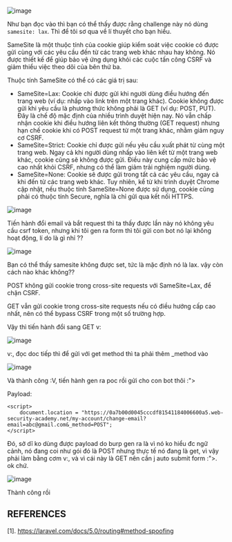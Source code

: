 ![image](https://github.com/user-attachments/assets/e77df31f-e5ff-4532-94a2-c02abbfcf1d1)

Như bạn đọc vào thì bạn có thể thấy được rằng challenge này nó dùng `samesite: lax`. Thì để tôi sơ qua về lí thuyết cho bạn hiểu.

SameSite là một thuộc tính của cookie giúp kiểm soát việc cookie có được gửi cùng với các yêu cầu đến từ các trang web khác nhau hay không. Nó được thiết kế để giúp bảo vệ ứng dụng khỏi các cuộc tấn công CSRF và giảm thiểu việc theo dõi của bên thứ ba.

Thuộc tính SameSite có thể có các giá trị sau:

+ SameSite=Lax: Cookie chỉ được gửi khi người dùng điều hướng đến trang web (ví dụ: nhấp vào link trên một trang khác). Cookie không được gửi khi yêu cầu là phương thức không phải là GET (ví dụ: POST, PUT). Đây là chế độ mặc định của nhiều trình duyệt hiện nay. Nó vẫn chấp nhận cookie khi điều hướng liên kết thông thường (GET request) nhưng hạn chế cookie khi có POST request từ một trang khác, nhằm giảm nguy cơ CSRF.
+ SameSite=Strict:
Cookie chỉ được gửi nếu yêu cầu xuất phát từ cùng một trang web. Ngay cả khi người dùng nhấp vào liên kết từ một trang web khác, cookie cũng sẽ không được gửi. Điều này cung cấp mức bảo vệ cao nhất khỏi CSRF, nhưng có thể làm giảm trải nghiệm người dùng.
+ SameSite=None: Cookie sẽ được gửi trong tất cả các yêu cầu, ngay cả khi đến từ các trang web khác. Tuy nhiên, kể từ khi trình duyệt Chrome cập nhật, nếu thuộc tính SameSite=None được sử dụng, cookie cũng phải có thuộc tính Secure, nghĩa là chỉ gửi qua kết nối HTTPS.

![image](https://github.com/user-attachments/assets/91775044-e050-4e52-a207-4bd7d8c82eab)

Tiến hành đổi email và bắt request thì ta thấy được lần này nó không yêu cầu csrf token, nhưng khi tôi gen ra form thì tôi gửi con bot nó lại không hoạt động, lí do là gì nhỉ ??

![image](https://github.com/user-attachments/assets/16a16636-7ab2-4227-b15f-6cc20d60d789)

Bạn có thể thấy samesite không được set, tức là mặc định nó là lax. vậy còn cách nào khác không??

POST không gửi cookie trong cross-site requests với SameSite=Lax, để chặn CSRF.

GET vẫn gửi cookie trong cross-site requests nếu có điều hướng cấp cao nhất, nên có thể bypass CSRF trong một số trường hợp.

Vậy thì tiến hành đổi sang GET v:

![image](https://github.com/user-attachments/assets/a09e80c3-ecba-4985-adc1-cdcc57896558)

v:, đọc doc tiếp thì để gửi với get method thì ta phải thêm _method vào

![image](https://github.com/user-attachments/assets/d4934f66-ec72-43f6-a4f8-642b916cedeb)

Và thành công :V, tiến hành gen ra poc rồi gửi cho con bot thôi :">

Payload:

```
<script>
    document.location = "https://0a7b00d0045cccdf81541184006600a5.web-security-academy.net/my-account/change-email?email=abc@gmail.com&_method=POST";
</script>
```

Đó, sở dĩ ko dùng được payload do burp gen ra là vì nó ko hiểu đc ngữ cảnh, nó đang coi như gói đó là POST nhưng thực tế nó đang là get, vì vậy phải làm bằng cơm v:, và vì cái này là GET nên cần j auto submit form :">. ok chứ.

![image](https://github.com/user-attachments/assets/4cb9f5bd-b757-4d21-9813-0805aae97027)

Thành công rồi 

## REFERENCES
[1]. https://laravel.com/docs/5.0/routing#method-spoofing
